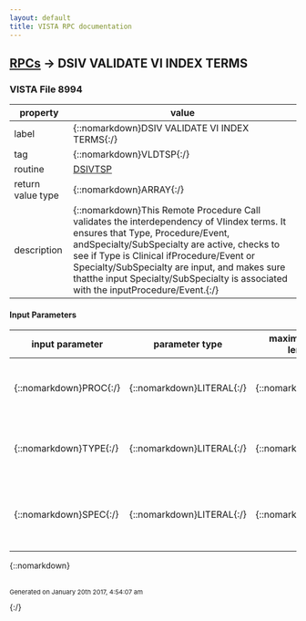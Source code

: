 ```yaml
---
layout: default
title: VISTA RPC documentation
---
```




## [RPCs](TableOfContent.md) &#8594; DSIV VALIDATE VI INDEX TERMS 



### VISTA File 8994 


 property | value 
--- | --- 
 label | {::nomarkdown}DSIV VALIDATE VI INDEX TERMS{:/}
 tag | {::nomarkdown}VLDTSP{:/}
 routine | [DSIVTSP](http://code.osehra.org/dox/Routine_DSIVTSP_source.html)
 return value type | {::nomarkdown}ARRAY{:/}
 description | {::nomarkdown}This Remote Procedure Call validates the interdependency of VIindex terms.  It ensures that Type, Procedure/Event, andSpecialty/SubSpecialty are active, checks to see if Type is Clinical ifProcedure/Event or Specialty/SubSpecialty are input, and makes sure thatthe input Specialty/SubSpecialty is associated with the inputProcedure/Event.{:/}

#### Input Parameters

| input parameter | parameter type | maximum data length | required | description | 
| --- | --- | --- | --- | --- | 
| {::nomarkdown}PROC{:/} | {::nomarkdown}LITERAL{:/} | {::nomarkdown}50{:/} | {::nomarkdown}true{:/} | {::nomarkdown}PROC is the Procedure/Event which is found in file ^MAG(2005.84) as fieldNAME.{:/} | 
| {::nomarkdown}TYPE{:/} | {::nomarkdown}LITERAL{:/} | {::nomarkdown}40{:/} | {::nomarkdown}true{:/} | {::nomarkdown}TYPE is the Type Index which is found in file ^MAG(2005.83) as field NAME.{:/} | 
| {::nomarkdown}SPEC{:/} | {::nomarkdown}LITERAL{:/} | {::nomarkdown}30{:/} | {::nomarkdown}true{:/} | {::nomarkdown}SPEC is the Specialty/SubSpecialty which is found in file ^MAG(2005.85) as field NAME.{:/} | 

{::nomarkdown} <br/><br/><p style="font-size: 11px">Generated on January 20th 2017, 4:54:07 am</p>{:/}